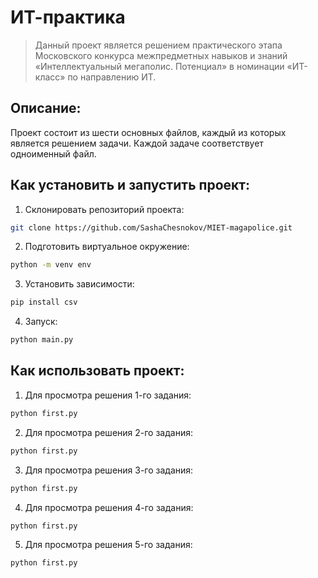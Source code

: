 # ИТ-практика
> Данный проект является решением практического этапа Московского 
конкурса межпредметных навыков и знаний «Интеллектуальный мегаполис. Потенциал» в
номинации «ИТ-класс» по направлению ИТ.

## Описание:
Проект состоит из шести основных файлов, каждый из которых является решением задачи. Каждой задаче соответствует одноименный файл.

## Как установить и запустить проект:
1. Склонировать репозиторий проекта:
```bash
git clone https://github.com/SashaChesnokov/MIET-magapolice.git
```
2. Подготовить виртуальное окружение:
```bash
python -m venv env
```
3. Установить зависимости:
```bash
pip install csv
```
4. Запуск:
```bash
python main.py
```

## Как использовать проект:
1. Для просмотра решения 1-го задания:
```bash
python first.py
```
2. Для просмотра решения 2-го задания:
```bash
python first.py
```
3. Для просмотра решения 3-го задания:
```bash
python first.py
```
4. Для просмотра решения 4-го задания:
```bash
python first.py
```
5. Для просмотра решения 5-го задания:
```bash
python first.py
```
